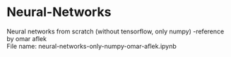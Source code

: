 # Neural-Networks

Neural networks from scratch (without tensorflow, only numpy) -reference by omar aflek
<br>
File name: neural-networks-only-numpy-omar-aflek.ipynb
